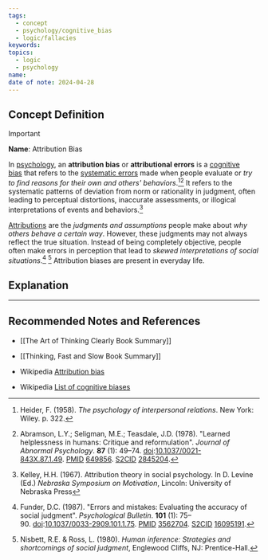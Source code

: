 ```yaml
---
tags:
  - concept
  - psychology/cognitive_bias
  - logic/fallacies
keywords: 
topics:
  - logic
  - psychology
name: 
date of note: 2024-04-28
---
```


## Concept Definition

>[!important]
>**Name**:  Attribution Bias
>
>In [psychology](https://en.wikipedia.org/wiki/Psychology "Psychology"), an **attribution bias** or **attributional errors** is a [cognitive bias](https://en.wikipedia.org/wiki/Cognitive_bias "Cognitive bias") that refers to the [systematic errors](https://en.wikipedia.org/wiki/Systematic_error "Systematic error") made when people evaluate or *try to find reasons for their own and others' behaviors*.[^1][^2] It refers to the systematic patterns of deviation from norm or rationality in judgment, often leading to perceptual distortions, inaccurate assessments, or illogical interpretations of events and behaviors.[^3]
>
>[Attributions](https://en.wikipedia.org/wiki/Attribution_(psychology) "Attribution (psychology)") are the *judgments and assumptions* people make about *why others behave a certain way*. However, these judgments may not always reflect the true situation. Instead of being completely objective, people often make errors in perception that lead to *skewed interpretations of social situations*.[^4] [^5] Attribution biases are present in everyday life.



## Explanation





-----------
##  Recommended Notes and References

- [[The Art of Thinking Clearly Book Summary]]
- [[Thinking, Fast and Slow Book Summary]]

- Wikipedia [Attribution bias](https://en.wikipedia.org/wiki/Attribution_bias)
- Wikipedia [List of cognitive biases](https://en.wikipedia.org/wiki/List_of_cognitive_biases)

[^1]: Heider, F. (1958). _The psychology of interpersonal relations_. New York: Wiley. p. 322.

[^2]: Abramson, L.Y.; Seligman, M.E.; Teasdale, J.D. (1978). "Learned helplessness in humans: Critique and reformulation". _Journal of Abnormal Psychology_. **87** (1): 49–74. [doi](https://en.wikipedia.org/wiki/Doi_(identifier) "Doi (identifier)"):[10.1037/0021-843X.87.1.49](https://doi.org/10.1037%2F0021-843X.87.1.49). [PMID](https://en.wikipedia.org/wiki/PMID_(identifier) "PMID (identifier)") [649856](https://pubmed.ncbi.nlm.nih.gov/649856). [S2CID](https://en.wikipedia.org/wiki/S2CID_(identifier) "S2CID (identifier)") [2845204](https://api.semanticscholar.org/CorpusID:2845204).

[^3]: Kelley, H.H. (1967). Attribution theory in social psychology. In D. Levine (Ed.) _Nebraska Symposium on Motivation_, Lincoln: University of Nebraska Press

[^4]: Funder, D.C. (1987). "Errors and mistakes: Evaluating the accuracy of social judgment". _Psychological Bulletin_. **101** (1): 75–90. [doi](https://en.wikipedia.org/wiki/Doi_(identifier) "Doi (identifier)"):[10.1037/0033-2909.101.1.75](https://doi.org/10.1037%2F0033-2909.101.1.75). [PMID](https://en.wikipedia.org/wiki/PMID_(identifier) "PMID (identifier)") [3562704](https://pubmed.ncbi.nlm.nih.gov/3562704). [S2CID](https://en.wikipedia.org/wiki/S2CID_(identifier) "S2CID (identifier)") [16095191](https://api.semanticscholar.org/CorpusID:16095191).

[^5]: Nisbett, R.E. & Ross, L. (1980). _Human inference: Strategies and shortcomings of social judgment_, Englewood Cliffs, NJ: Prentice-Hall.